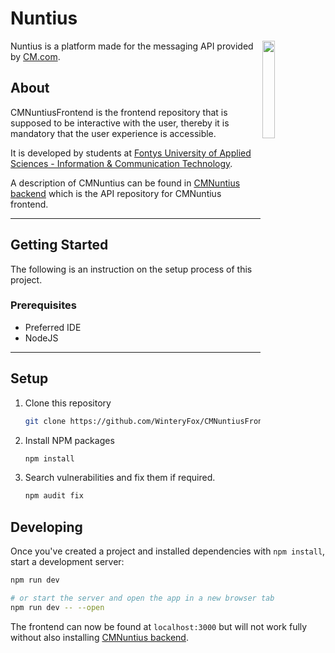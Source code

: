 # Nuntius
<a href="https://cm.com"><img align="right" src="https://www.cm.com/cdn/cm/cm.svg" width=20%></a>
Nuntius is a platform made for the messaging API provided by [CM.com](https://cm.com).

## About

CMNuntiusFrontend is the frontend repository that is supposed to be interactive with the user, thereby it is mandatory that the user experience is accessible.

It is developed by students at [Fontys University of Applied Sciences - Information & Communication Technology](https://fontys.nl).

A description of CMNuntius can be found in [CMNuntius backend](https://github.com/WinteryFox/CMNuntiusFrontend) which is the API repository for CMNuntius frontend.

---

## Getting Started
The following is an instruction on the setup process of this project.

### Prerequisites
* Preferred IDE
* NodeJS

---

## Setup

1. Clone this repository
   ```sh
   git clone https://github.com/WinteryFox/CMNuntiusFrontend
   ```
2. Install NPM packages
   ```sh
   npm install
   ```
3. Search vulnerabilities and fix them if required.
   ```sh
   npm audit fix
   ```

## Developing

Once you've created a project and installed dependencies with `npm install`, start a development server:

```bash
npm run dev

# or start the server and open the app in a new browser tab
npm run dev -- --open
```
The frontend can now be found at `localhost:3000` but will not work fully without
also installing [CMNuntius backend](https://github.com/WinteryFox/CMNuntiusFrontend).

